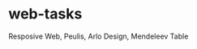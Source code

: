 # web-tasks
Resposive Web, Peulis, Arlo Design, Mendeleev Table
<!-- Resposive Web, Peulis, Arlo Design, Mendeleev Table -->
